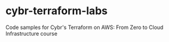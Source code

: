 # cybr-terraform-labs
Code samples for Cybr's Terraform on AWS: From Zero to Cloud Infrastructure course
